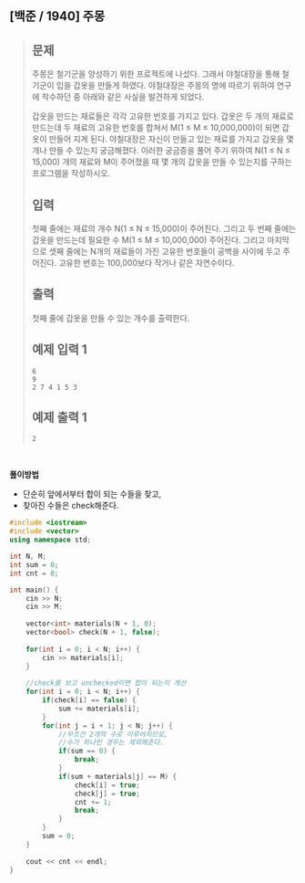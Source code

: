 ## [백준 / 1940] 주몽

> ## 문제
>
> 주몽은 철기군을 양성하기 위한 프로젝트에 나섰다. 그래서 야철대장을 통해 철기군이 입을 갑옷을 만들게 하였다. 야철대장은 주몽의 명에 따르기 위하여 연구에 착수하던 중 아래와 같은 사실을 발견하게 되었다.
>
> 갑옷을 만드는 재료들은 각각 고유한 번호를 가지고 있다. 갑옷은 두 개의 재료로 만드는데 두 재료의 고유한 번호를 합쳐서 M(1 ≤ M ≤ 10,000,000)이 되면 갑옷이 만들어 지게 된다. 야철대장은 자신이 만들고 있는 재료를 가지고 갑옷을 몇 개나 만들 수 있는지 궁금해졌다. 이러한 궁금증을 풀어 주기 위하여 N(1 ≤ N ≤ 15,000) 개의 재료와 M이 주어졌을 때 몇 개의 갑옷을 만들 수 있는지를 구하는 프로그램을 작성하시오.
>
> ## 입력
>
> 첫째 줄에는 재료의 개수 N(1 ≤ N ≤ 15,000)이 주어진다. 그리고 두 번째 줄에는 갑옷을 만드는데 필요한 수 M(1 ≤ M ≤ 10,000,000) 주어진다. 그리고 마지막으로 셋째 줄에는 N개의 재료들이 가진 고유한 번호들이 공백을 사이에 두고 주어진다. 고유한 번호는 100,000보다 작거나 같은 자연수이다.
>
> ## 출력
>
> 첫째 줄에 갑옷을 만들 수 있는 개수를 출력한다.
>
> ## 예제 입력 1 
>
> ```
> 6
> 9
> 2 7 4 1 5 3
> ```
>
> ## 예제 출력 1 
>
> ```
> 2
> ```

<br>

**풀이방법**

- 단순히 앞에서부터 합이 되는 수들을 찾고, 
- 찾아진 수들은 check해준다.

```cpp
#include <iostream>
#include <vector>
using namespace std;

int N, M;
int sum = 0;
int cnt = 0;

int main() {
    cin >> N;
    cin >> M;
    
    vector<int> materials(N + 1, 0);
    vector<bool> check(N + 1, false);
    
    for(int i = 0; i < N; i++) {
        cin >> materials[i];
    }
    
    //check를 보고 unchecked이면 합이 되는지 계산
    for(int i = 0; i < N; i++) {
        if(check[i] == false) {
            sum += materials[i];
        }
        for(int j = i + 1; j < N; j++) {
            //무조건 2개의 수로 이루어지므로,
            //수가 하나인 경우는 제외해준다.
            if(sum == 0) {
                break;
            }
            if(sum + materials[j] == M) {
                check[i] = true;
                check[j] = true;
                cnt += 1;
                break;
            }
        }
        sum = 0;
    }
    
    cout << cnt << endl;
}
```

